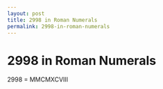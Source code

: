 ```yaml
---
layout: post
title: 2998 in Roman Numerals
permalink: 2998-in-roman-numerals
---
```


# 2998 in Roman Numerals

2998 = MMCMXCVIII
